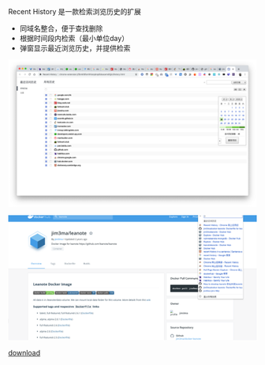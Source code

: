 Recent History 是一款检索浏览历史的扩展

<!-- feature -->

- 同域名整合，便于查找删除
- 根据时间段内检索（最小单位day）
- 弹窗显示最近浏览历史，并提供检索

<!-- gallery -->

![历史分类查看](assets/image-20200119235146962.png)



![弹窗](assets/image-20200119235331877.png)


<!-- url -->

[download](https://chrome.google.com/webstore/detail/recent-history/fbmkfdfomhhlonpbnpiibloacemdhjjm)


